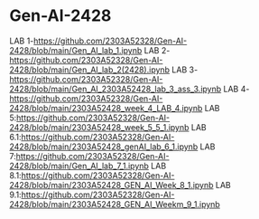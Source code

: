 # Gen-AI-2428
LAB 1-https://github.com/2303A52328/Gen-AI-2428/blob/main/Gen_AI_lab_1.ipynb
LAB 2-https://github.com/2303A52328/Gen-AI-2428/blob/main/Gen_AI_lab_2(2428).ipynb
LAB 3-https://github.com/2303A52328/Gen-AI-2428/blob/main/Gen_AI_2303A52428_lab_3_ass_3.ipynb
LAB 4-https://github.com/2303A52328/Gen-AI-2428/blob/main/2303A52428_week_4_LAB_4.ipynb
LAB 5:https://github.com/2303A52328/Gen-AI-2428/blob/main/2303A52428_week_5_5_1.ipynb
LAB 6.1:https://github.com/2303A52328/Gen-AI-2428/blob/main/2303A52428_genAI_lab_6_1.ipynb
LAB 7:https://github.com/2303A52328/Gen-AI-2428/blob/main/Gen_AI_lab_7_1.ipynb
LAB 8.1:https://github.com/2303A52328/Gen-AI-2428/blob/main/2303A52428_GEN_AI_Week_8_1.ipynb
LAB 9.1:https://github.com/2303A52328/Gen-AI-2428/blob/main/2303A52428_GEN_AI_Weekm_9_1.ipynb
